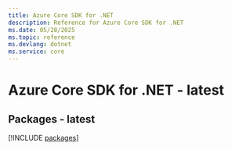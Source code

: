 ```yaml
---
title: Azure Core SDK for .NET
description: Reference for Azure Core SDK for .NET
ms.date: 05/28/2025
ms.topic: reference
ms.devlang: dotnet
ms.service: core
---
```

# Azure Core SDK for .NET - latest
## Packages - latest
[!INCLUDE [packages](core-index.md)]